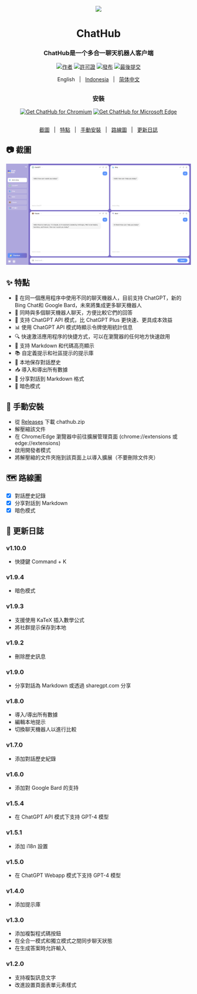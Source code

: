 <p align="center">
    <img src="./src/assets/icon.png" width="150">
</p>

<h1 align="center">ChatHub</h1>

<div align="center">

### ChatHub是一个多合一聊天机器人客户端

[![作者][author-image]][author-url]
[![許可證][license-image]][license-url]
[![發布][release-image]][release-url]
[![最後提交][last-commit-image]][last-commit-url]    
    
English &nbsp;&nbsp;|&nbsp;&nbsp; [Indonesia](README_IN.md) &nbsp;&nbsp;|&nbsp;&nbsp; [简体中文](README_ZH.md)

##    
    
### 安裝
    
<a href="https://chrome.google.com/webstore/detail/chathub-all-in-one-chatbo/iaakpnchhognanibcahlpcplchdfmgma?utm_source=website"><img src="https://user-images.githubusercontent.com/585534/107280622-91a8ea80-6a26-11eb-8d07-77c548b28665.png" alt="Get ChatHub for Chromium"></a>
<a href="https://microsoftedge.microsoft.com/addons/detail/chathub-allinone-chat/kdlmggoacmfoombiokflpeompajfljga"><img src="https://user-images.githubusercontent.com/585534/107280673-a5ece780-6a26-11eb-9cc7-9fa9f9f81180.png" alt="Get ChatHub for Microsoft Edge"></a>
    
##

[截圖](#-截圖) &nbsp;&nbsp;|&nbsp;&nbsp; [特點](#-特點) &nbsp;&nbsp;|&nbsp;&nbsp; [手動安裝](#-手動安裝) &nbsp;&nbsp;|&nbsp;&nbsp; [路線圖](#%EF%B8%8F-路線圖) &nbsp;&nbsp;|&nbsp;&nbsp; [更新日誌](#-更新日誌)

[author-image]: https://img.shields.io/badge/author-wong2-blue.svg
[author-url]: https://github.com/wong2
    
[license-image]: https://img.shields.io/github/license/chathub-dev/chathub?color=blue
[license-url]: https://github.com/chathub-dev/chathub/blob/main/LICENSE

[release-image]: https://img.shields.io/github/v/release/chathub-dev/chathub?color=blue
[release-url]: https://github.com/chathub-dev/chathub/releases/latest
   
[last-commit-image]: https://img.shields.io/github/last-commit/chathub-dev/chathub?label=last%20commit
[last-commit-url]: https://github.com/chathub-dev/chathub/commits

</div>

##

## 📷 截圖

![Screenshot](screenshots/extension.png?raw=true)

## ✨ 特點

- 🤖 在同一個應用程序中使用不同的聊天機器人，目前支持 ChatGPT，新的 Bing Chat和 Google Bard，未來將集成更多聊天機器人
- 💬 同時與多個聊天機器人聊天，方便比較它們的回答
- 🚀 支持 ChatGPT API 模式，比 ChatGPT Plus 更快速、更具成本效益
- 📊 使用 ChatGPT API 模式時顯示令牌使用統計信息
- 🔍 快速激活應用程序的快捷方式，可以在瀏覽器的任何地方快速啟用
- 🎨 支持 Markdown 和代碼高亮顯示
- 📚 自定義提示和社區提示的提示庫
- 💾 本地保存對話歷史
- 📥 導入和導出所有數據
- 🔗 分享對話到 Markdown 格式
- 🌙 暗色模式

## 🔧 手動安裝

- 從 [Releases](https://github.com/chathub-dev/chathub/releases) 下載 chathub.zip
- 解壓縮該文件
- 在 Chrome/Edge 瀏覽器中前往擴展管理頁面 (chrome://extensions 或 edge://extensions)
- 啟用開發者模式
- 將解壓縮的文件夾拖到該頁面上以導入擴展（不要刪除文件夾）

## 🗺️ 路線圖

- [x] 對話歷史記錄
- [x] 分享對話到 Markdown
- [x] 暗色模式

## 📜 更新日誌

### v1.10.0

- 快捷鍵 Command + K

### v1.9.4

- 暗色模式

### v1.9.3

- 支援使用 KaTeX 插入數學公式
- 將社群提示保存到本地

### v1.9.2

- 刪除歷史訊息

### v1.9.0

- 分享對話為 Markdown 或透過 sharegpt.com 分享

### v1.8.0

- 導入/導出所有數據
- 編輯本地提示
- 切換聊天機器人以進行比較

### v1.7.0

- 添加對話歷史紀錄

### v1.6.0

- 添加對 Google Bard 的支持

### v1.5.4

- 在 ChatGPT API 模式下支持 GPT-4 模型

### v1.5.1

- 添加 i18n 設置

### v1.5.0

- 在 ChatGPT Webapp 模式下支持 GPT-4 模型

### v1.4.0

- 添加提示庫

### v1.3.0

- 添加複製程式碼按鈕
- 在全合一模式和獨立模式之間同步聊天狀態
- 在生成答案時允許輸入

### v1.2.0

- 支持複製訊息文字
- 改進設置頁面表單元素樣式
